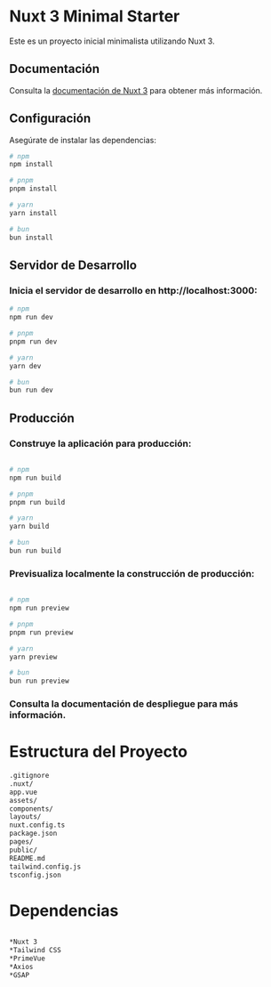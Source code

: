 # Nuxt 3 Minimal Starter

Este es un proyecto inicial minimalista utilizando Nuxt 3.

## Documentación

Consulta la [documentación de Nuxt 3](https://nuxt.com/docs/getting-started/introduction) para obtener más información.

## Configuración

Asegúrate de instalar las dependencias:

```bash
# npm
npm install

# pnpm
pnpm install

# yarn
yarn install

# bun
bun install

```

## Servidor de Desarrollo

### Inicia el servidor de desarrollo en http://localhost:3000:

```bash 
# npm
npm run dev

# pnpm
pnpm run dev

# yarn
yarn dev

# bun
bun run dev
```

## Producción
### Construye la aplicación para producción:

```bash

# npm
npm run build

# pnpm
pnpm run build

# yarn
yarn build

# bun
bun run build

```

### Previsualiza localmente la construcción de producción:

```bash

# npm
npm run preview

# pnpm
pnpm run preview

# yarn
yarn preview

# bun
bun run preview

```

### Consulta la documentación de despliegue para más información.

# Estructura del Proyecto

```bash
.gitignore
.nuxt/
app.vue
assets/
components/
layouts/
nuxt.config.ts
package.json
pages/
public/
README.md
tailwind.config.js
tsconfig.json

```

# Dependencias
```bash

*Nuxt 3
*Tailwind CSS
*PrimeVue
*Axios
*GSAP

```